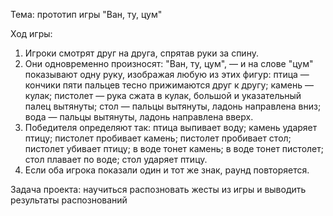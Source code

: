 Тема: прототип игры "Ван, ту, цум"

Ход игры:
1. Игроки смотрят друг на друга, спрятав руки за спину.
2. Они одновременно произносят: "Ван, ту, цум", — и на слове "цум" показывают одну руку, изображая любую из этих фигур:
	птица — кончики пяти пальцев тесно прижимаются друг к другу;
	камень — кулак;
	пистолет — рука сжата в кулак, большой и указательный палец вытянуты;
	стол — пальцы вытянуты, ладонь направлена вниз;
	вода — пальцы вытянуты, ладонь направлена вверх.
3. Победителя определяют так:
	птица выпивает воду;
	камень ударяет птицу;
	пистолет пробивает камень;
	пистолет пробивает стол;
	пистолет убивает птицу;
	в воде тонет камень;
	в воде тонет пистолет;
	стол плавает по воде;
	стол ударяет птицу.
4. Если оба игрока показали один и тот же знак, раунд повторяется.

Задача проекта: научиться распозновать жесты из игры и выводить результаты распознований
